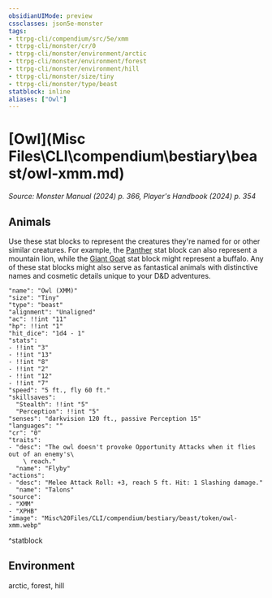 ```yaml
---
obsidianUIMode: preview
cssclasses: json5e-monster
tags:
- ttrpg-cli/compendium/src/5e/xmm
- ttrpg-cli/monster/cr/0
- ttrpg-cli/monster/environment/arctic
- ttrpg-cli/monster/environment/forest
- ttrpg-cli/monster/environment/hill
- ttrpg-cli/monster/size/tiny
- ttrpg-cli/monster/type/beast
statblock: inline
aliases: ["Owl"]
---
```

# [Owl](Misc Files\CLI\compendium\bestiary\beast/owl-xmm.md)
*Source: Monster Manual (2024) p. 366, Player's Handbook (2024) p. 354*  

## Animals

Use these stat blocks to represent the creatures they're named for or other similar creatures. For example, the [Panther](Misc%20Files/CLI/compendium/bestiary/beast/panther-xmm.md) stat block can also represent a mountain lion, while the [Giant Goat](Misc%20Files/CLI/compendium/bestiary/beast/giant-goat-xmm.md) stat block might represent a buffalo. Any of these stat blocks might also serve as fantastical animals with distinctive names and cosmetic details unique to your D&D adventures.

```statblock
"name": "Owl (XMM)"
"size": "Tiny"
"type": "beast"
"alignment": "Unaligned"
"ac": !!int "11"
"hp": !!int "1"
"hit_dice": "1d4 - 1"
"stats":
- !!int "3"
- !!int "13"
- !!int "8"
- !!int "2"
- !!int "12"
- !!int "7"
"speed": "5 ft., fly 60 ft."
"skillsaves":
  "Stealth": !!int "5"
  "Perception": !!int "5"
"senses": "darkvision 120 ft., passive Perception 15"
"languages": ""
"cr": "0"
"traits":
- "desc": "The owl doesn't provoke Opportunity Attacks when it flies out of an enemy's\
    \ reach."
  "name": "Flyby"
"actions":
- "desc": "Melee Attack Roll: +3, reach 5 ft. Hit: 1 Slashing damage."
  "name": "Talons"
"source":
- "XMM"
- "XPHB"
"image": "Misc%20Files/CLI/compendium/bestiary/beast/token/owl-xmm.webp"
```
^statblock

## Environment

arctic, forest, hill